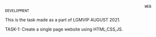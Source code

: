                                                                     WEB DEVELOPMENT
This is the task made as a part of LGMVIP AUGUST 2021.

TASK-1: Create a single page website using HTML,CSS,JS.
